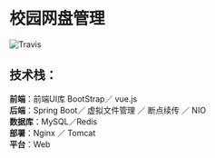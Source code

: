 # 校园网盘管理

![Travis](https://img.shields.io/badge/language-Java-yellow.svg)<br/>

## 技术栈：

**前端**：前端UI库 BootStrap／ vue.js<br/>
**后端**：Spring Boot／ 虚拟文件管理 ／ 断点续传 ／ NIO  <br/>
**数据库**：MySQL／Redis<br/>
**部署**：Nginx ／ Tomcat<br/>
**平台**：Web<br/>


